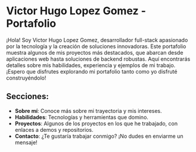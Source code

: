 # Victor Hugo Lopez Gomez - Portafolio

¡Hola! Soy Victor Hugo Lopez Gomez, desarrollador full-stack apasionado por la tecnología y la creación de soluciones innovadoras. Este portafolio muestra algunos de mis proyectos más destacados, que abarcan desde aplicaciones web hasta soluciones de backend robustas. Aquí encontrarás detalles sobre mis habilidades, experiencia y ejemplos de mi trabajo. ¡Espero que disfrutes explorando mi portafolio tanto como yo disfruté construyéndolo!

## Secciones:
- **Sobre mí**: Conoce más sobre mi trayectoria y mis intereses.
- **Habilidades**: Tecnologías y herramientas que domino.
- **Proyectos**: Algunos de los proyectos en los que he trabajado, con enlaces a demos y repositorios.
- **Contacto**: ¿Te gustaría trabajar conmigo? ¡No dudes en enviarme un mensaje!
